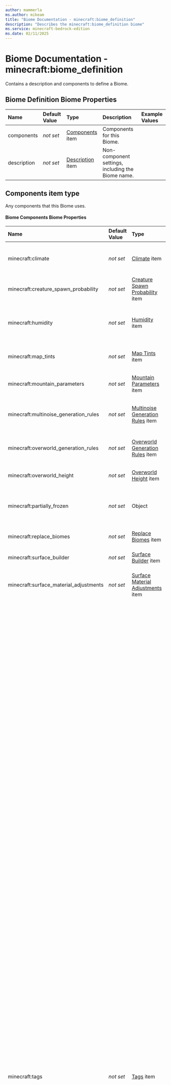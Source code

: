 ```yaml
---
author: mammerla
ms.author: mikeam
title: "Biome Documentation - minecraft:biome_definition"
description: "Describes the minecraft:biome_definition biome"
ms.service: minecraft-bedrock-edition
ms.date: 02/11/2025 
---
```


# Biome Documentation - minecraft:biome_definition

Contains a description and components to define a Biome.


## Biome Definition Biome Properties

|Name       |Default Value |Type |Description |Example Values |
|:----------|:-------------|:----|:-----------|:------------- |
| components | *not set* | [Components](#components-item-type) item | Components for this Biome. |  | 
| description | *not set* | [Description](#description-item-type) item | Non-component settings, including the Biome name. |  | 

## Components item type
Any components that this Biome uses.


#### Biome Components Biome Properties

|Name       |Default Value |Type |Description |Example Values |
|:----------|:-------------|:----|:-----------|:------------- |
| minecraft:climate | *not set* | [Climate](#climate-item-type) item | Describes temperature, humidity, precipitation, and similar. Biomes without this component will have default values. |  | 
| minecraft:creature_spawn_probability | *not set* | [Creature Spawn Probability](#creature-spawn-probability-item-type) item | Probability that creatures will spawn within the biome when a chunk is generated. |  | 
| minecraft:humidity | *not set* | [Humidity](#humidity-item-type) item | Forces a biome to ether always be humid or never humid. Humidity effects the spread chance, and spread rate of fire in the biome |  | 
| minecraft:map_tints | *not set* | [Map Tints](#map-tints-item-type) item | Sets the color grass and foliage will be tinted by in this biome on the map. |  | 
| minecraft:mountain_parameters | *not set* | [Mountain Parameters](#mountain-parameters-item-type) item | Noise parameters used to drive mountain terrain generation in Overworld. |  | 
| minecraft:multinoise_generation_rules | *not set* | [Multinoise Generation Rules](#multinoise-generation-rules-item-type) item | Controls how this biome is instantiated (and then potentially modified) during world generation of the nether. |  | 
| minecraft:overworld_generation_rules | *not set* | [Overworld Generation Rules](#overworld-generation-rules-item-type) item | Controls how this biome is instantiated (and then potentially modified) during world generation of the overworld. |  | 
| minecraft:overworld_height | *not set* | [Overworld Height](#overworld-height-item-type) item | Noise parameters used to drive terrain height in the Overworld. |  | 
| minecraft:partially_frozen | *not set* | Object | Component will impact the temperature in a frozen biome, causing some areas to not be frozen. Ex: patchy ice, patchy snow |  | 
| minecraft:replace_biomes | *not set* | [Replace Biomes](#replace-biomes-item-type) item | Replaces a specified portion of one or more Minecraft biomes. |  | 
| minecraft:surface_builder | *not set* | [Surface Builder](#surface-builder-item-type) item | Controls the materials used for terrain generation. |  | 
| minecraft:surface_material_adjustments | *not set* | [Surface Material Adjustments](#surface-material-adjustments-item-type) item | Specify fine-detail changes to blocks used in terrain generation (based on a noise function). |  | 
| minecraft:tags | *not set* | [Tags](#tags-item-type) item | Attach arbitrary string tags to this biome.<br>Most biome tags are referenced by JSON settings, but some meanings of tags are directly implemented in the game's code. These tags are listed here:<br>birch: Biome uses wildflowers (mutually exclusive with other flower biome tags). Does nothing if biome is tagged "hills".<br>cold: Villagers will be dressed for snowy weather.<br>deep: Pre-Caves and Cliffs, prevents an ocean from having islands or connected rivers and makes the biome less likely to have hills.<br>desert: Allows partially-buried ruined portals to be placed in the biome. Sand blocks will play ambient sounds when the player is nearby.<br>extreme_hills: Ruined portals can be placed higher than normal. Biomes tagged "forest" or "forest_generation" will use normal Overworld flowers instead of forest flowers.<br>flower_forest: Biome uses forest flowers (mutually exclusive with other flower biome tags).<br>forest: Biome uses forest flowers (mutually exclusive with other flower biome tags). Does nothing if biome is tagged tagged "taiga" or "extreme_hills".<br>forest_generation: Equivalent to "forest".<br>frozen: Villagers will be dressed for snowy weather. Prevents the biome from containing lava springs if it is also tagged "ocean".<br>ice: Around ruined portals, lava is always replaced by Netherrack and Netherrack cannot be replaced by magma.<br>ice_plains: Prevents the biome from containing lava springs if it is also tagged "mutated".<br>jungle: Ruined portals will be very mossy.<br>hills: Biomes tagged "meadow" or "birch" will use normal Overworld flowers instead of wildflowers.<br>meadow: Biome uses wildflowers (mutually exclusive with other flower biome tags). Does nothing if biome is tagged "hills".<br>mesa: Sand blocks will play ambient sounds when the player is nearby.<br>mountain: Ruined portals can be placed higher than normal.<br>mutated: Pre-Caves and Cliffs, prevents switching to the specified "mutate_transformation" as the biome is already considered mutated. Prevents the biome from containing lava springs if it is also tagged "ice_plains".<br>no_legacy_worldgen: Prevents biome from using legacy world generation behavior unless the biome is being placed in the Overworld.<br>ocean: Prevents the biome from containing lava springs if it is also tagged "frozen". Allows ruined portals to be found underwater. Pre-Caves and Cliffs, determines if shorelines and rivers should be placed at the edges of the biome and identifies the biome as a shallow ocean for placing islands, unless the "deep" tag is present.<br>pale_garden: Biome uses closed-eye blossoms (mutually exclusive with other flower biome tags).<br>plains: Biome uses plains flowers (mutually exclusive with other flower biome tags).<br>rare: Pre-Caves and Cliffs, this tag flags the biome as a special biome. Oceans cannot be special.<br>swamp: Allows ruined portals to be found underwater. Biome uses swamp flowers (mutually exclusive with other flower biome tags).<br>taiga: Biomes tagged "forest" or "forest_generation" will use normal Overworld flowers instead of forest flowers. |  | 

## Climate item type
Describes temperature, humidity, precipitation, and similar. Biomes without this component will have default values.


#### Minecraft Climate Biome Properties

|Name       |Default Value |Type |Description |Example Values |
|:----------|:-------------|:----|:-----------|:------------- |
| ash | *not set* | Decimal number | Density of ash precipitation visuals |  | 
| blue_spores | *not set* | Decimal number | Density of blue spore precipitation visuals |  | 
| downfall | *not set* | Decimal number | Amount that precipitation affects colors and block changes. Setting to 0 will stop rain from falling in the biome. |  | 
| red_spores | *not set* | Decimal number | Density of red spore precipitation visuals |  | 
| snow_accumulation | *not set* | Array of numbers | Minimum and maximum snow level, each multiple of 0.125 is another snow layer Value must have at least 2 items. Value must have at most 2 items. |  | 
| temperature | *not set* | Decimal number | Temperature affects a variety of visual and behavioral things, including snow and ice placement, sponge drying, and sky color |  | 
| white_ash | *not set* | Decimal number | Density of white ash precipitation visuals |  | 

## Creature Spawn Probability item type
Probability that creatures will spawn within the biome when a chunk is generated.


#### Minecraft Creature Spawn Probability Biome Properties

|Name       |Default Value |Type |Description |Example Values |
|:----------|:-------------|:----|:-----------|:------------- |
| probability | *not set* | Decimal number | Probabiltity between [0.0, 0.75] of creatures spawning within the biome on chunk generation. Value must be <= 0.75. |  | 

## Humidity item type
Forces a biome to ether always be humid or never humid. Humidity effects the spread chance, and spread rate of fire in the biome.


#### Minecraft Humidity Biome Properties

|Name       |Default Value |Type |Description |Example Values |
|:----------|:-------------|:----|:-----------|:------------- |
| is_humid | *not set* | Boolean true/false |  |  | 

## Map Tints item type
Sets the color grass and foliage will be tinted by in this biome on the map.


#### Minecraft Map Tints Biome Properties

|Name       |Default Value |Type |Description |Example Values |
|:----------|:-------------|:----|:-----------|:------------- |
| foliage | *not set* | String | Sets the color foliage will be tinted by in this biome on the map. |  | 
| foliage (Alternate 1) | *not set* | Array of numbers |  |  | 
| grass | *not set* | Object | Controls whether the grass will use a custom tint color or a noise based tint color. |  | 

## Mountain Parameters item type
Noise parameters used to drive mountain terrain generation in Overworld.


#### Minecraft Mountain Parameters Biome Properties

|Name       |Default Value |Type |Description |Example Values |
|:----------|:-------------|:----|:-----------|:------------- |
| east_slopes | *not set* | Boolean true/false | Enable for east-facing slopes |  | 
| material | *not set* | Object | Block type use as steep material |  | 
| north_slopes | *not set* | Boolean true/false | Enable for north-facing slopes |  | 
| south_slopes | *not set* | Boolean true/false | Enable for south-facing slopes |  | 
| steep_material_adjustment | *not set* | [Steep Material Adjustment](#steep-material-adjustment-item-type) item | Defines surface material for steep slopes |  | 
| top_slide | *not set* | [Top Slide](#top-slide-item-type) item | Controls the density tapering that happens at the top of the world to prevent terrain from reaching too high |  | 
| west_slopes | *not set* | Boolean true/false | Enable for west-facing slopes |  | 

## Steep Material Adjustment item type
Defines surface material for steep slopes.


#### Mountain Parameters - Steep Material Adjustment Settings Properties

|Name       |Default Value |Type |Description |Example Values |
|:----------|:-------------|:----|:-----------|:------------- |
| east_slopes | *not set* | Boolean true/false | Enable for east-facing slopes |  | 
| material | *not set* | Object | Block type use as steep material |  | 
| north_slopes | *not set* | Boolean true/false | Enable for north-facing slopes |  | 
| south_slopes | *not set* | Boolean true/false | Enable for south-facing slopes |  | 
| west_slopes | *not set* | Boolean true/false | Enable for west-facing slopes |  | 

## Top Slide item type
Controls the density tapering that happens at the top of the world to prevent terrain from reaching too high.


#### Mountain Parameters - Top Slide Settings Properties

|Name       |Default Value |Type |Description |Example Values |
|:----------|:-------------|:----|:-----------|:------------- |
| enabled | *not set* | Boolean true/false | If false, top slide will be disabled. If true, other parameters will be taken into account. |  | 

## Multinoise Generation Rules item type
Controls how this biome is instantiated (and then potentially modified) during world generation of the nether.


#### Minecraft Multinoise Generation Rules Biome Properties

|Name       |Default Value |Type |Description |Example Values |
|:----------|:-------------|:----|:-----------|:------------- |
| target_altitude | *not set* | Decimal number | Altitude with which this biome should be generated, relative to other biomes. |  | 
| target_humidity | *not set* | Decimal number | Humidity with which this biome should be generated, relative to other biomes. |  | 
| target_temperature | *not set* | Decimal number | Temperature with which this biome should be generated, relative to other biomes. |  | 
| target_weirdness | *not set* | Decimal number | Weirdness with which this biome should be generated, relative to other biomes. |  | 
| weight | *not set* | Decimal number | Weight with which this biome should be generated, relative to other biomes. |  | 

## Overworld Generation Rules item type
Controls how this biome is instantiated (and then potentially modified) during world generation of the overworld.


#### Minecraft Overworld Generation Rules Biome Properties

|Name       |Default Value |Type |Description |Example Values |
|:----------|:-------------|:----|:-----------|:------------- |
| generate_for_climates | *not set* | Array of objects | Can be just the name of a biome, or an array of any size. If an array, each entry can be a biome name string, or an array of size 2, where the first entry is a biome name and the second entry is a positive integer representing how that biome is weighted against other entries. If no weight is provided, a weight of 1 is used. |  | 
| hills_transformation | *not set* | Array of strings | An array of any size containing arrays of exactly two elements. For each contained array, the first element is a climate category string ('medium', 'warm', 'lukewarm', 'cold', or 'frozen'). The second element is a positive integer for how much that entry is weighted relative to other entries. |  | 
| hills_transformation (Alternate 1) | *not set* | Object |  |  | 
| mutate_transformation | *not set* | Array of strings | What biome to switch to when converting to a mutated biome |  | 
| mutate_transformation (Alternate 1) | *not set* | Object |  |  | 
| river_transformation | *not set* | Array of strings | What biome to switch to when converting to a river biome (if not the Vanilla 'river' biome) |  | 
| river_transformation (Alternate 1) | *not set* | Object |  |  | 
| shore_transformation | *not set* | Array of strings | What biome to switch to when adjacent to an ocean biome |  | 
| shore_transformation (Alternate 1) | *not set* | Object |  |  | 

## Overworld Height item type
Noise parameters used to drive terrain height in the Overworld.


#### Minecraft Overworld Height Biome Properties

|Name       |Default Value |Type |Description |Example Values |
|:----------|:-------------|:----|:-----------|:------------- |
| noise_params | *not set* | Array of numbers | First value is depth - more negative means deeper underwater, while more positive means higher. Second value is scale, which affects how much noise changes as it moves from the surface. Value must have at least 2 items. Value must have at most 2 items. |  | 
| noise_type | *not set* | String | Specifies a preset based on a built-in setting rather than manually using noise_params |  | 

## Replace Biomes item type
Replaces a specified portion of one or more Minecraft biomes.


#### Minecraft Replace Biomes Biome Properties

|Name       |Default Value |Type |Description |Example Values |
|:----------|:-------------|:----|:-----------|:------------- |
| replacements | *not set* | [Replacements](#replacements-item-type) item | List of biome replacement configurations. Retroactively adding a new replacement to the front of this list will cause the world generation to change. Please add any new replacements to the end of the list. |  | 

## Replacements item type
Represents the replacement information used to determine the placement of the overriding biome.


#### Biome Replacement Biome Properties

|Name       |Default Value |Type |Description |Example Values |
|:----------|:-------------|:----|:-----------|:------------- |
| amount | *not set* | Decimal number | Noise value used to determine whether or not the replacement is attempted, similar to a percentage. Must be in the range (0.0, 1.0]. Value must be <= 1. |  | 
| dimension | *not set* | String | Dimension in which this replacement can happen. Must be 'minecraft:overworld'. |  | 
| noise_frequency_scale | *not set* | Decimal number | Scaling value used to alter the frequency of replacement attempts. A lower frequency will mean a bigger contiguous biome area that occurs less often. A higher frequency will mean smaller contiguous biome areas that occur more often. Must be in the range (0.0, 100.0]. Value must be <= 100. |  | 
| targets | *not set* | Array of objects | Biomes that are going to be replaced by the overriding biome. Target biomes must not contain namespaces. Value must have at least 1 items. |  | 

## Surface Builder item type
Controls the materials used for terrain generation.


#### Minecraft Surface Builder Biome Properties

|Name       |Default Value |Type |Description |Example Values |
|:----------|:-------------|:----|:-----------|:------------- |
| builder | *not set* | Object | Controls the block types used for terrain generation. |  | 

## Surface Material Adjustments item type
Specify fine-detail changes to blocks used in terrain generation (based on a noise function).


#### Minecraft Surface Material Adjustments Biome Properties

|Name       |Default Value |Type |Description |Example Values |
|:----------|:-------------|:----|:-----------|:------------- |
| adjustments | *not set* | Array of [Adjustments](#adjustments-item-type) items | All adjustments that match the column's noise values will be applied in the order listed. |  | 
| foundation_material | *not set* | Object | Controls the block type used deep underground in this biome when this adjustment is active. |  | 
| mid_material | *not set* | Object | Controls the block type used in a layer below the surface of this biome when this adjustment is active. |  | 
| sea_floor_material | *not set* | Object | Controls the block type used as a floor for bodies of water in this biome when this adjustment is active. |  | 
| sea_material | *not set* | Object | Controls the block type used in the bodies of water in this biome when this adjustment is active. |  | 
| top_material | *not set* | Object | Controls the block type used for the surface of this biome when this adjustment is active. |  | 

## Adjustments item type
An adjustment to generated terrain, replacing blocks based on the specified settings.


#### Surface Material Adjustments - Surface Adjustment Settings Properties

|Name       |Default Value |Type |Description |Example Values |
|:----------|:-------------|:----|:-----------|:------------- |
| height_range | *not set* | Decimal number | Defines a range of noise values [min, max] for which this adjustment should be applied. Value must have at least 2 items. Value must have at most 2 items. |  | 
| height_range (Alternate 1) | *not set* | Boolean true/false |  |  | 
| height_range (Alternate 2) | *not set* | String |  |  | 
| materials | *not set* | [Materials](#materials-item-type) item | The specific blocks used for this surface adjustment |  | 
| noise_frequency_scale | *not set* | Decimal number | The scale to multiply by the position when accessing the noise value for the material adjustments. |  | 
| noise_range | *not set* | Array of numbers | Defines a range of noise values [min, max] for which this adjustment should be applied. Value must have at least 2 items. Value must have at most 2 items. |  | 

## Materials item type
The specific blocks used for this surface adjustment.


#### Surface Material Adjustments - Surface Adjustment Materials Settings Properties

|Name       |Default Value |Type |Description |Example Values |
|:----------|:-------------|:----|:-----------|:------------- |
| foundation_material | *not set* | Object | Controls the block type used deep underground in this biome when this adjustment is active. |  | 
| mid_material | *not set* | Object | Controls the block type used in a layer below the surface of this biome when this adjustment is active. |  | 
| sea_floor_material | *not set* | Object | Controls the block type used as a floor for bodies of water in this biome when this adjustment is active. |  | 
| sea_material | *not set* | Object | Controls the block type used in the bodies of water in this biome when this adjustment is active. |  | 
| top_material | *not set* | Object | Controls the block type used for the surface of this biome when this adjustment is active. |  | 

## Tags item type
Attach arbitrary string tags to this biome.
Most biome tags are referenced by JSON settings, but some meanings of tags are directly implemented in the game's code. These tags are listed here:
birch: Biome uses wildflowers (mutually exclusive with other flower biome tags). Does nothing if biome is tagged "hills".
cold: Villagers will be dressed for snowy weather.
deep: Pre-Caves and Cliffs, prevents an ocean from having islands or connected rivers and makes the biome less likely to have hills.
desert: Allows partially-buried ruined portals to be placed in the biome. Sand blocks will play ambient sounds when the player is nearby.
extreme_hills: Ruined portals can be placed higher than normal. Biomes tagged "forest" or "forest_generation" will use normal Overworld flowers instead of forest flowers.
flower_forest: Biome uses forest flowers (mutually exclusive with other flower biome tags).
forest: Biome uses forest flowers (mutually exclusive with other flower biome tags). Does nothing if biome is tagged tagged "taiga" or "extreme_hills".
forest_generation: Equivalent to "forest".
frozen: Villagers will be dressed for snowy weather. Prevents the biome from containing lava springs if it is also tagged "ocean".
ice: Around ruined portals, lava is always replaced by Netherrack and Netherrack cannot be replaced by magma.
ice_plains: Prevents the biome from containing lava springs if it is also tagged "mutated".
jungle: Ruined portals will be very mossy.
hills: Biomes tagged "meadow" or "birch" will use normal Overworld flowers instead of wildflowers.
meadow: Biome uses wildflowers (mutually exclusive with other flower biome tags). Does nothing if biome is tagged "hills".
mesa: Sand blocks will play ambient sounds when the player is nearby.
mountain: Ruined portals can be placed higher than normal.
mutated: Pre-Caves and Cliffs, prevents switching to the specified "mutate_transformation" as the biome is already considered mutated. Prevents the biome from containing lava springs if it is also tagged "ice_plains".
no_legacy_worldgen: Prevents biome from using legacy world generation behavior unless the biome is being placed in the Overworld.
ocean: Prevents the biome from containing lava springs if it is also tagged "frozen". Allows ruined portals to be found underwater. Pre-Caves and Cliffs, determines if shorelines and rivers should be placed at the edges of the biome and identifies the biome as a shallow ocean for placing islands, unless the "deep" tag is present.
pale_garden: Biome uses closed-eye blossoms (mutually exclusive with other flower biome tags).
plains: Biome uses plains flowers (mutually exclusive with other flower biome tags).
rare: Pre-Caves and Cliffs, this tag flags the biome as a special biome. Oceans cannot be special.
swamp: Allows ruined portals to be found underwater. Biome uses swamp flowers (mutually exclusive with other flower biome tags).
taiga: Biomes tagged "forest" or "forest_generation" will use normal Overworld flowers instead of forest flowers.


#### Minecraft Tags Biome Properties

|Name       |Default Value |Type |Description |Example Values |
|:----------|:-------------|:----|:-----------|:------------- |
| tags | *not set* | Array of strings | Array of string tags used by other systems such as entity spawning |  | 

## Description item type
Contains non-component settings for a Biome.


#### Biome Description Biome Properties

|Name       |Default Value |Type |Description |Example Values |
|:----------|:-------------|:----|:-----------|:------------- |
| identifier | *not set* | Object | The name of the Biome, used by other features like the '/locate biome' command. Identifiers should only be lowercase. Value must match a regular expression pattern of "^[a-z0-9._%+-]+:[a-z0-9._%+-]+$". |  | 